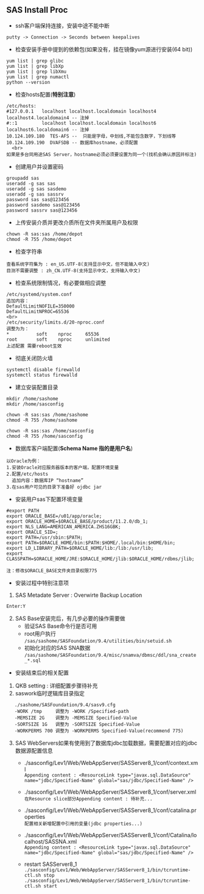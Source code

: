 ## SAS Install Proc

- ssh客户端保持连接，安装中途不能中断
```
putty -> Connection -> Seconds between keepalives
```

- 检查安装手册中提到的依赖包(如果没有，挂在镜像yum源进行安装(64 bit))
```shell
yum list | grep glibc
yum list | grep libXp
yum list | grep libXmu
yum list | grep numactl
python --version
```

- 检查hosts配置(**特别注意**)
```
/etc/hosts:
#127.0.0.1   localhost localhost.localdomain localhost4 localhost4.localdomain4 -- 注掉
#::1         localhost localhost.localdomain localhost6 localhost6.localdomain6 -- 注掉
10.124.109.180  TES-AFS --  只能是字母，中划线,不能包含数字，下划线等
10.124.109.190  DVAFSDB -- 数据库hostname，必须配置
  <br>
如果是多台同用途SAS Server，hostname必须必须要设置为同一个(找机会确认原因并标注)
```

- 创建用户并设置密码
```shell
groupadd sas
useradd -g sas sas
useradd -g sas sasdemo
useradd -g sas sassrv
password sas sas@123456
password sasdemo sas@123456
password sassrv sas@123456
```

- 上传安装介质并更改介质所在文件夹所属用户及权限
```
chown -R sas:sas /home/depot
chmod -R 755 /home/depot
```

- 检查字符串
```
查看系统字符集为 : en_US.UTF-8(支持显示中文，但不能输入中文)
目测不需要调整 : zh_CN.UTF-8(支持显示中文，支持输入中文)
```

- 检查系统限制情况，有必要做相应调整
```
/etc/systemd/system.conf
追加内容：
DefaultLimitNOFILE=350000
DefaultLimitNPROC=65536
<br>
/etc/security/limits.d/20-nproc.conf
调整为为：
*          soft    nproc     65536
root       soft    nproc     unlimited
上述配置 需要reboot生效
```

- 彻底关闭防火墙
```shell
systemctl disable firewalld
systemctl status firewalld
```

- 建立安装配置目录
```shell
mkdir /home/sashome
mkdir /home/sasconfig

chown -R sas:sas /home/sashome
chmod -R 755 /home/sashome

chown -R sas:sas /home/sasconfig
chmod -R 755 /home/sasconfig
```

- 数据库客户端配置(**Schema Name 指的是用户名**)
```
以Oracle为例：
1.安装Oracle对应服务器版本的客户端，配置环境变量
2.配置/etc/hosts
  追加内容：数据库IP “hostname”
3.在sas用户可见的目录下准备好 ojdbc jar
```

- 安装用户sas下配置环境变量
```shell
#export PATH
export ORACLE_BASE=/u01/app/oracle;
export ORACLE_HOME=$ORACLE_BASE/product/11.2.0/db_1;
export NLS_LANG=AMERICAN_AMERICA.ZHS16GBK;
export ORACLE_SID=;
export PATH=/usr/sbin:$PATH;
export PATH=$ORACLE_HOME/bin:$PATH:$HOME/.local/bin:$HOME/bin;
export LD_LIBRARY_PATH=$ORACLE_HOME/lib:/lib:/usr/lib;
export CLASSPATH=$ORACLE_HOME/JRE:$ORACLE_HOME/jlib:$ORACLE_HOME/rdbms/jlib;
```
`注：修改$ORACLE_BASE文件夹目录权限775`

- 安装过程中特别注意项
1. SAS Metadate Server : Overwirte Backup Location

`Enter:Y`

2. SAS Base安装完后，有几步必要的操作需要做
	- 验证SAS Base命令行是否可用
	- root用户执行 `/sas/sashome/SASFoundation/9.4/utilities/bin/setuid.sh`
	- 初始化对应的SAS SNA数据 `/sas/sashome/SASFoundation/9.4/misc/snamva/dbmsc/ddl/sna_create_*.sql`

- 安装结束后的相关配置

1. QKB setting : 详细配置步骤待补充
2. saswork临时逻辑库目录指定
```
   ./sashome/SASFoundation/9.4/sasv9.cfg
   -WORK /tmp     调整为 -WORK /Specified-path
   -MEMSIZE 2G    调整为 -MEMSIZE Specified-Value
   -SORTSIZE 1G   调整为 -SORTSIZE Specified-Value
   -WORKPERMS 700 调整为 -WORKPERMS Specified-Value(recommend 775)
```
3. SAS WebServers如果有使用到了数据库jdbc加载数据，需要配置对应的jdbc数据源配置信息
   - ./sasconfig/Lev1/Web/WebAppServer/SASServer8_1/conf/context.xml  
   `Appending content : <ResourceLink type="javax.sql.DataSource" name="jdbc/Specified-Name" global="sas/jdbc/Specified-Name" />`
   - ./sasconfig/Lev1/Web/WebAppServer/SASServer8_1/conf/server.xml  
   `在Resource slice部分Appending content : 待补充...`
   
   - ./sasconfig/Lev1/Web/WebAppServer/SASServer8_1/conf/catalina.properties  
   `配置相关新增配置中引用的变量(jdbc properties...)`
   - ./sasconfig/Lev1/Web/WebAppServer/SASServer8_1/conf/Catalina/localhost/SASSNA.xml  
   `Appending content : <ResourceLink type="javax.sql.DataSource" name="jdbc/Specified-Name" global="sas/jdbc/Specified-Name" />`
   - restart SASServer8_1  
   `./sasconfig/Lev1/Web/WebAppServer/SASServer8_1/bin/tcruntime-ctl.sh stop`
   `./sasconfig/Lev1/Web/WebAppServer/SASServer8_1/bin/tcruntime-ctl.sh start`
